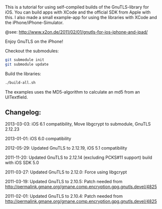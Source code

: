 This is a tutorial for using self-compiled builds of the GnuTLS-library for iOS. You can build apps with XCode and the official SDK from Apple with this. I also made a small example-app for using the libraries with XCode and the iPhone/iPhone-Simulator.

@see: http://www.x2on.de/2011/02/01/gnutls-for-ios-iphone-and-ipad/

Enjoy GnuTLS on the iPhone!

Checkout the submodules:
```bash
git submodule init
git submodule update
```

Build the libraries:
```bash
./build-all.sh
```

The examples uses the MD5-algorithm to calculate an md5 from an UITextfield.

## Changelog:

2013-03-03: iOS 6.1 compatibility, Move libgcrypt to submodule, GnuTLS 2.12.23

2013-01-01: iOS 6.0 compatibility

2012-05-29: Updated GnuTLS to 2.12.19, iOS 5.1 compatibility

2011-11-20: Updated GnuTLS to 2.12.14 (excluding PCKS#11 support) build with iOS SDK 5.0

2011-03-27: Updated GnuTLS to 2.12.0: Force using libgcrypt

2011-03-19: Updated GnuTLS to 2.10.5: Patch needed from http://permalink.gmane.org/gmane.comp.encryption.gpg.gnutls.devel/4825

2011-02-01: Updated GnuTLS to 2.10.4: Patch needed from http://permalink.gmane.org/gmane.comp.encryption.gpg.gnutls.devel/4825



